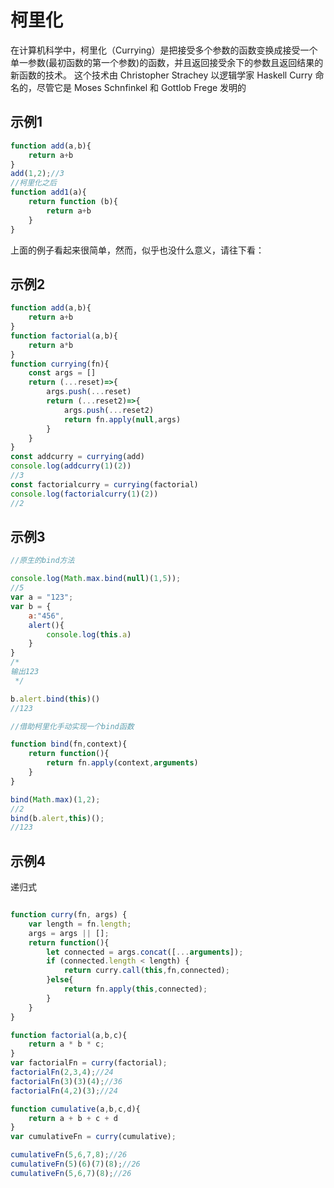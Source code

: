 # 柯里化

在计算机科学中，柯里化（Currying）是把接受多个参数的函数变换成接受一个单一参数(最初函数的第一个参数)的函数，并且返回接受余下的参数且返回结果的新函数的技术。
这个技术由 Christopher Strachey 以逻辑学家 Haskell Curry 命名的，尽管它是 Moses Schnfinkel 和 Gottlob Frege 发明的

## 示例1

```javascript
function add(a,b){
	return a+b
}
add(1,2);//3
//柯里化之后
function add1(a){
	return function (b){
		return a+b
	}
}
```

上面的例子看起来很简单，然而，似乎也没什么意义，请往下看：

## 示例2

```javascript
function add(a,b){
	return a+b
}
function factorial(a,b){
	return a*b
}
function currying(fn){
	const args = []
	return (...reset)=>{
		args.push(...reset)
		return (...reset2)=>{
			args.push(...reset2)
			return fn.apply(null,args)
		}
	}
}
const addcurry = currying(add)
console.log(addcurry(1)(2))
//3
const factorialcurry = currying(factorial)
console.log(factorialcurry(1)(2))
//2
```

## 示例3

```javascript
//原生的bind方法

console.log(Math.max.bind(null)(1,5));
//5
var a = "123";
var b = {
	a:"456",
	alert(){
		console.log(this.a)
	}
}
/* 
输出123 
 */

b.alert.bind(this)()
//123

//借助柯里化手动实现一个bind函数

function bind(fn,context){
	return function(){
		return fn.apply(context,arguments)
	}
}

bind(Math.max)(1,2);
//2
bind(b.alert,this)();
//123

```

## 示例4

递归式

```javascript

function curry(fn, args) {
    var length = fn.length;
    args = args || [];
    return function(){
        let connected = args.concat([...arguments]);
        if (connected.length < length) {
            return curry.call(this,fn,connected);
        }else{
            return fn.apply(this,connected);
        }
    }
}

function factorial(a,b,c){
	return a * b * c;
}
var factorialFn = curry(factorial);
factorialFn(2,3,4);//24
factorialFn(3)(3)(4);//36
factorialFn(4,2)(3);//24

function cumulative(a,b,c,d){
	return a + b + c + d
}
var cumulativeFn = curry(cumulative);

cumulativeFn(5,6,7,8);//26
cumulativeFn(5)(6)(7)(8);//26
cumulativeFn(5,6,7)(8);//26

```
